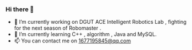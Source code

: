 ### Hi there 👋


- 🔭 I’m currently working on DGUT ACE Intelligent Robotics Lab , fighting for the next season of Robomaster .
- 🌱 I’m currently learning C++ , algorithm , Java and MySQL.
- 📫 You can contact me on 1677195845@qq.com
